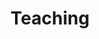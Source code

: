 ---
# An instance of the Experience widget.
# Documentation: https://wowchemy.com/docs/page-builder/
widget: experience

# This file represents a page section.
headless: true

# Order that this section appears on the page.
weight: 40

title: Teaching
subtitle:

# Date format for experience
#   Refer to https://wowchemy.com/docs/customization/#date-format
date_format: Jan 2006

# Experiences.
#   Add/remove as many `experience` items below as you like.
#   Required fields are `title`, `company`, and `date_start`.
#   Leave `date_end` empty if it's your current employer.
#   Begin multi-line descriptions with YAML's `|2-` multi-line prefix.
experience:
  - title: Data and Analysis for Marketing Decisions
    company: University of Pennsylvania, the Wharton School
    location: MBA and Undergraduate
    date_start: '2020-09-01'
    date_end: ''
        
  - title: Introduction to Structural Modeling
    company: Georgia State University, J. Mack Robinson College of Business
    location: Doctoral seminar
    date_start: '2020-01-01'
    date_end: '2020-05-31'

  - title: Data Driven Marketing
    company: Georgia State University, J. Mack Robinson College of Business
    location: Graduate
    date_start: '2020-01-01'
    date_end: '2020-05-31'

design:
  columns: '2'
---